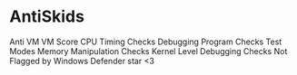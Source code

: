 # AntiSkids
Anti VM
VM Score
CPU Timing Checks
Debugging Program Checks
Test Modes
Memory Manipulation Checks
Kernel Level Debugging Checks
Not Flagged by Windows Defender
star <3
